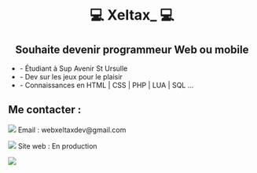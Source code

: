 <h1 align="center">💻 Xeltax_ 💻</h1>

<h2 align="center">Souhaite devenir programmeur Web ou mobile</h2>
<ul>
<li> - Étudiant à Sup Avenir St Ursulle  
<li> - Dev sur les jeux pour le plaisir  
<li> - Connaissances en HTML | CSS | PHP | LUA | SQL ...  
</ul>

<h2>Me contacter :</h2>
<p><img src="https://img.icons8.com/color/16/000000/gmail--v1.png"/> Email : webxeltaxdev@gmail.com</p>
<p><img src="https://img.icons8.com/fluency/16/000000/web.png"/> Site web : En production</p>
<a href="https://discord.gg/VqEm6UmSXt"><img src="https://img.icons8.com/fluency/48/000000/discord-new-logo.png"/></a>